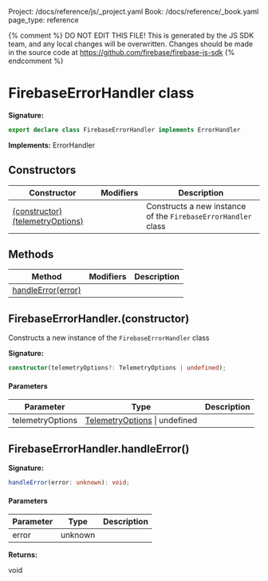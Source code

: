 Project: /docs/reference/js/_project.yaml
Book: /docs/reference/_book.yaml
page_type: reference

{% comment %}
DO NOT EDIT THIS FILE!
This is generated by the JS SDK team, and any local changes will be
overwritten. Changes should be made in the source code at
https://github.com/firebase/firebase-js-sdk
{% endcomment %}

# FirebaseErrorHandler class
<b>Signature:</b>

```typescript
export declare class FirebaseErrorHandler implements ErrorHandler 
```
<b>Implements:</b> ErrorHandler

## Constructors

|  Constructor | Modifiers | Description |
|  --- | --- | --- |
|  [(constructor)(telemetryOptions)](./telemetry_angular.firebaseerrorhandler.md#firebaseerrorhandlerconstructor) |  | Constructs a new instance of the <code>FirebaseErrorHandler</code> class |

## Methods

|  Method | Modifiers | Description |
|  --- | --- | --- |
|  [handleError(error)](./telemetry_angular.firebaseerrorhandler.md#firebaseerrorhandlerhandleerror) |  |  |

## FirebaseErrorHandler.(constructor)

Constructs a new instance of the `FirebaseErrorHandler` class

<b>Signature:</b>

```typescript
constructor(telemetryOptions?: TelemetryOptions | undefined);
```

#### Parameters

|  Parameter | Type | Description |
|  --- | --- | --- |
|  telemetryOptions | [TelemetryOptions](./telemetry_.telemetryoptions.md#telemetryoptions_interface) \| undefined |  |

## FirebaseErrorHandler.handleError()

<b>Signature:</b>

```typescript
handleError(error: unknown): void;
```

#### Parameters

|  Parameter | Type | Description |
|  --- | --- | --- |
|  error | unknown |  |

<b>Returns:</b>

void


